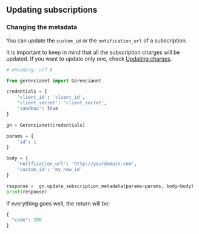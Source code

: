 ## Updating subscriptions

### Changing the metadata

You can update the `custom_id` or the `notification_url` of a subscription.

It is important to keep in mind that all the subscription charges will be updated. If you want to update only one, check [Updating charges](/docs/charge-update).

```python
# encoding: utf-8

from gerencianet import Gerencianet

credentials = {
    'client_id': 'client_id',
    'client_secret': 'client_secret',
    'sandbox': True
}

gn = Gerencianet(credentials)

params = {
    'id': 1
}

body = {
    'notification_url': 'http://yourdomain.com',
    'custom_id': 'my_new_id'
}

response =  gn.update_subscription_metadata(params=params, body=body)
print(response)

```

If everything goes well, the return will be:

```python
{
  "code": 200
}
```
